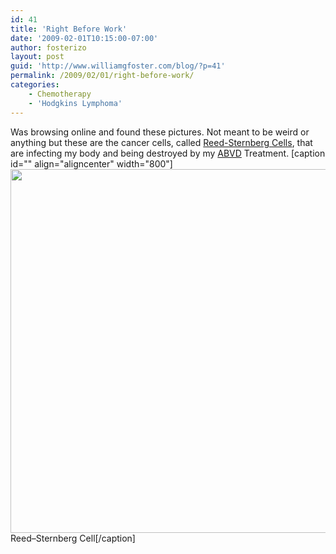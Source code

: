 ```yaml
---
id: 41
title: 'Right Before Work'
date: '2009-02-01T10:15:00-07:00'
author: fosterizo
layout: post
guid: 'http://www.williamgfoster.com/blog/?p=41'
permalink: /2009/02/01/right-before-work/
categories:
    - Chemotherapy
    - 'Hodgkins Lymphoma'
---
```


Was browsing online and found these pictures. Not meant to be weird or anything but these are the cancer cells, called <a href="http://en.wikipedia.org/wiki/Reed%E2%80%93Sternberg_cell">Reed-Sternberg Cells</a>, that are infecting my body and being destroyed by my <a href="http://en.wikipedia.org/wiki/ABVD">ABVD</a> Treatment.
[caption id="" align="aligncenter" width="800"]<img alt="" src="http://upload.wikimedia.org/wikipedia/commons/thumb/3/39/Popcorn_cell_in_nodular_lymphocyte_predominant_Hodgkin_lymphoma_-_very_high_mag_cropped.jpg/800px-Popcorn_cell_in_nodular_lymphocyte_predominant_Hodgkin_lymphoma_-_very_high_mag_cropped.jpg" width="800" height="582" /> Reed–Sternberg Cell[/caption]